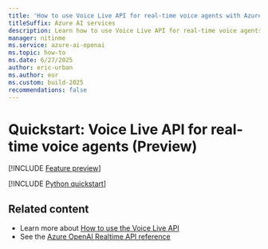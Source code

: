 ```yaml
---
title: 'How to use Voice Live API for real-time voice agents with Azure AI Speech'
titleSuffix: Azure AI services
description: Learn how to use Voice Live API for real-time voice agents with Azure AI Speech.
manager: nitinme
ms.service: azure-ai-openai
ms.topic: how-to
ms.date: 6/27/2025
author: eric-urban
ms.author: eur
ms.custom: build-2025
recommendations: false
---
```


# Quickstart: Voice Live API for real-time voice agents (Preview)

[!INCLUDE [Feature preview](./includes/previews/preview-generic.md)]

[!INCLUDE [Python quickstart](./includes/quickstarts/voice-live-api/realtime-python.md)]

## Related content

- Learn more about [How to use the Voice Live API](./voice-live-how-to.md)
- See the [Azure OpenAI Realtime API reference](/azure/ai-services/openai/realtime-audio-reference?context=/azure/ai-services/speech-service/context/context)
